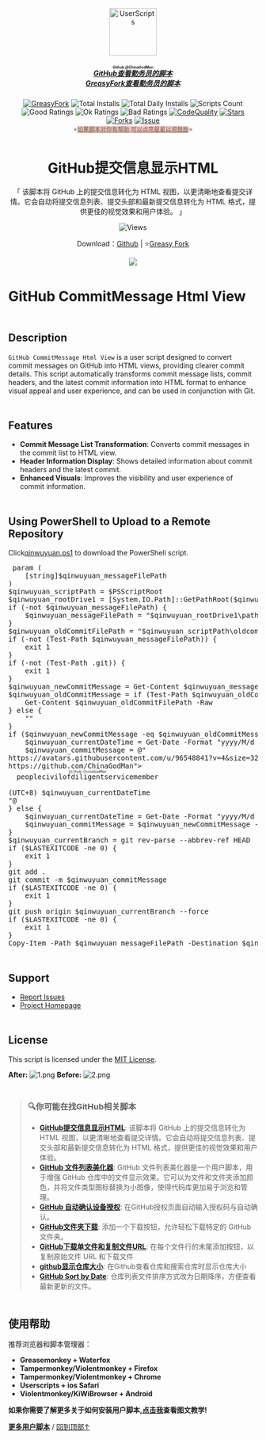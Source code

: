 <!--AUTO_SHIELDS_PLEASE_DONT_DELETE_IT-->
<center><div align="center"><a href="https://github.com/ChinaGodMan" target="_blank">
    <img height="96px" width="96px" src="https://avatars.githubusercontent.com/u/96548841?v=4" alt="UserScripts"></a>
<h5><a href="https://github.com/ChinaGodMan/UserScripts" target="_blank"><ruby>GitHub查看勤务员的脚本<rt>Github:@ChinaGodMan</rt></ruby></a><br><a href="https://greasyfork.org/zh-CN/scripts?by=1169082&sort=created" target="_blank">GreasyFork查看勤务员的脚本</a></h5>
<a href="https://greasyfork.org/users/1169082-%E4%BA%BA%E6%B0%91%E7%9A%84%E5%8B%A4%E5%8A%A1%E5%91%98?per_page=200" target="_blank"><img src="https://img.shields.io/static/v1?label=%20&message=GreasyFork&logo=greasyfork&logoColor=white&labelColor=%23670000&color=%23670000&style=for-the-badge" alt="GreasyFork"></a>
<img src="https://img.shields.io/badge/dynamic/json?&label=%E6%89%80%E6%9C%89%E8%84%9A%E6%9C%AC%E6%80%BB%E5%AE%89%E8%A3%85%E6%95%B0&query=$.totalInstalls&logo=greasyfork&logoColor=white&labelColor=%23670000&color=blue&style=for-the-badge&url=https://github.com/ChinaGodMan/UserScriptsHistory/raw/main/total_installs.json" alt="Total Installs">
<img src="https://img.shields.io/badge/dynamic/json?&label=%E4%BB%8A%E6%97%A5%E6%89%80%E6%9C%89%E8%84%9A%E6%9C%AC%E5%AE%89%E8%A3%85%E6%95%B0&query=$.totalDailyInstalls&logo=greasyfork&logoColor=white&labelColor=%23670000&color=blue&style=for-the-badge&url=https://github.com/ChinaGodMan/UserScriptsHistory/raw/main/total_installs.json" alt="Total Daily Installs">
<img src="https://img.shields.io/badge/dynamic/json?&label=%E8%84%9A%E6%9C%AC%E6%95%B0%E9%87%8F&query=$.numScripts&logo=greasyfork&logoColor=white&labelColor=%23670000&color=blue&style=for-the-badge&url=https://github.com/ChinaGodMan/UserScriptsHistory/raw/main/total_installs.json" alt="Scripts Count"><br>
<img src="https://img.shields.io/badge/dynamic/json?&label=%E6%89%80%E6%9C%89%E5%A5%BD%E8%AF%84&query=$.totalGoodRatings&logo=greasyfork&logoColor=white&labelColor=%23670000&color=4CAF50&style=for-the-badge&url=https://github.com/ChinaGodMan/UserScriptsHistory/raw/main/total_installs.json" alt="Good Ratings">
<img src="https://img.shields.io/badge/dynamic/json?&label=%E6%89%80%E6%9C%89%E4%B8%80%E8%88%AC&query=$.totalOkRatings&logo=greasyfork&logoColor=white&labelColor=%23670000&color=FF9800&style=for-the-badge&url=https://github.com/ChinaGodMan/UserScriptsHistory/raw/main/total_installs.json" alt="Ok Ratings">
<img src="https://img.shields.io/badge/dynamic/json?label=%E6%89%80%E6%9C%89%E5%B7%AE%E8%AF%84&query=$.totalBadRatings&logo=greasyfork&logoColor=white&labelColor=%23670000&color=F44336&style=for-the-badge&url=https://github.com/ChinaGodMan/UserScriptsHistory/raw/main/total_installs.json" alt="Bad Ratings">
<a href="https://www.codefactor.io/repository/github/ChinaGodMan/UserScripts" target="_blank"><img src="https://img.shields.io/codefactor/grade/github/chinagodman/UserScripts?label=%E4%BB%A3%E7%A0%81%E8%B4%A8%E9%87%8F&logo=codefactor&logoColor=white&labelColor=464646&color=b5fc7b&style=for-the-badge" alt="CodeQuality"></a>
<a href="https://github.com/ChinaGodMan/UserScripts" target="_blank"><img src="https://img.shields.io/github/stars/ChinaGodMan/UserScripts?label=%E6%98%9F%E6%A0%87&logo=github&logoColor=white&labelColor=black&color=FF69B4&style=for-the-badge" alt="Stars"></a>
<a href="https://github.com/ChinaGodMan/UserScripts" target="_blank"><img src="https://img.shields.io/github/forks/ChinaGodMan/UserScripts?label=%E5%A4%8D%E5%88%BB&logo=github&logoColor=white&labelColor=black&color=grey&style=for-the-badge" alt="Forks"></a>
<a href="https://github.com/ChinaGodMan/UserScripts/issues" target="_blank"><img src="https://img.shields.io/github/issues/ChinaGodMan/UserScripts?label=%E9%97%AE%E9%A2%98&logo=github&logoColor=white&labelColor=black&style=for-the-badge" alt="Issue"></a>
<center><div align="center"><sub>⭐<a href="https://github.com/ChinaGodMan/UserScripts" target="_blank" style="color: #556B2F; background-color: pink;">如果脚本对你有帮助,可以点亮星星以资鼓励</a>⭐</sub></div></center>
</div></center>
<img height=6px width="100%" src="https://media.chatgptautorefresh.com/images/separators/gradient-aqua.png?latest">
<!--AUTO_SHIELDS_PLEASE_DONT_DELETE_IT-END-->
<center><div align="center">
    <h1>GitHub提交信息显示HTML</h1>
    <p>「 该脚本将 GitHub 上的提交信息转化为 HTML 视图，以更清晰地查看提交详情。它会自动将提交信息列表、提交头部和最新提交信息转化为 HTML 格式，提供更佳的视觉效果和用户体验。 」</p>
    <img src="https://views.whatilearened.today/views/github/505830/hmjz100.svg" alt="Views">
    <p>Download：<a href="https://github.com/ChinaGodMan/UserScripts/tree/main/Script details/github-commit-viewer">Github</a> | ⭐<a
            href="https://greasyfork.org/zh-CN/scripts/505830">Greasy
            Fork</a></p> 
    <img src="https://raw.gitmirror.com/ChinaGodMan/UserScriptsHistory/main/stats/505830.png">
</div></center>

<img height=6px width="100%" src="https://media.chatgptautorefresh.com/images/separators/gradient-aqua.png?latest">

# GitHub CommitMessage Html View

<img height=6px width="100%" src="https://media.chatgptautorefresh.com/images/separators/gradient-aqua.png?latest">

## Description

`GitHub CommitMessage Html View` is a user script designed to convert commit messages on GitHub into HTML views, providing clearer commit details. This script automatically transforms commit message lists, commit headers, and the latest commit information into HTML format to enhance visual appeal and user experience, and can be used in conjunction with Git.

<img height=6px width="100%" src="https://media.chatgptautorefresh.com/images/separators/gradient-aqua.png?latest">

## Features

- **Commit Message List Transformation**: Converts commit messages in the commit list to HTML view.
- **Header Information Display**: Shows detailed information about commit headers and the latest commit.
- **Enhanced Visuals**: Improves the visibility and user experience of commit information.

<img height=6px width="100%" src="https://media.chatgptautorefresh.com/images/separators/gradient-aqua.png?latest">

## Using PowerShell to Upload to a Remote Repository

Click[qinwuyuan.ps1](https://raw.githubusercontent.com/ChinaGodMan/UserScripts/main/Script%20details/github-commit-viewer/preview/qinwuyuan.ps1) to download the PowerShell script.

<pre> param (
    [string]$qinwuyuan_messageFilePath
)
$qinwuyuan_scriptPath = $PSScriptRoot
$qinwuyuan_rootDrive1 = [System.IO.Path]::GetPathRoot($qinwuyuan_scriptPath).TrimEnd('\')
if (-not $qinwuyuan_messageFilePath) {
    $qinwuyuan_messageFilePath = "$qinwuyuan_rootDrive1\path\to\change\commit.txt"
}
$qinwuyuan_oldCommitFilePath = "$qinwuyuan_scriptPath\oldcommit.txt"
if (-not (Test-Path $qinwuyuan_messageFilePath)) {
    exit 1
}
if (-not (Test-Path .git)) {
    exit 1
}
$qinwuyuan_newCommitMessage = Get-Content $qinwuyuan_messageFilePath -Raw
$qinwuyuan_oldCommitMessage = if (Test-Path $qinwuyuan_oldCommitFilePath) {
    Get-Content $qinwuyuan_oldCommitFilePath -Raw
} else {
    ""
}
if ($qinwuyuan_newCommitMessage -eq $qinwuyuan_oldCommitMessage) {
    $qinwuyuan_currentDateTime = Get-Date -Format "yyyy/M/d HH:mm:ss"
    $qinwuyuan_commitMessage = @"
https://avatars.githubusercontent.com/u/96548841?v=4&size=32">
https://github.com/ChinaGodMan">
  <ruby>peoplecivilofdiligentservicemember<rt>Github:ChinaGodMan</rt></ruby>
</a>
<span>(UTC+8) $qinwuyuan_currentDateTime </span></b>
"@
} else {
    $qinwuyuan_currentDateTime = Get-Date -Format "yyyy/M/d HH:mm:ss"
    $qinwuyuan_commitMessage = $qinwuyuan_newCommitMessage -replace '\$qinwuyuan_currentDateTime', $qinwuyuan_currentDateTime
}
$qinwuyuan_currentBranch = git rev-parse --abbrev-ref HEAD
if ($LASTEXITCODE -ne 0) {
    exit 1
}
git add .
git commit -m $qinwuyuan_commitMessage
if ($LASTEXITCODE -ne 0) {
    exit 1
}
git push origin $qinwuyuan_currentBranch --force
if ($LASTEXITCODE -ne 0) {
    exit 1
}
Copy-Item -Path $qinwuyuan_messageFilePath -Destination $qinwuyuan_oldCommitFilePath -Force
</pre>

<img height=6px width="100%" src="https://media.chatgptautorefresh.com/images/separators/gradient-aqua.png?latest">

## Support

- [Report Issues](https://github.com/ChinaGodMan/UserScripts/issues)
- [Project Homepage](https://github.com/ChinaGodMan/UserScripts)

<img height=6px width="100%" src="https://media.chatgptautorefresh.com/images/separators/gradient-aqua.png?latest">

## License

This script is licensed under the [MIT License](https://opensource.org/licenses/MIT).

<b>After:</b>
![1.png](https://s2.loli.net/2024/08/30/lhJrcbzDdABY2pO.png)
<b>Before:</b>
![2.png](https://s2.loli.net/2024/08/30/56sANeoMWb7QRY2.png)




<!--AUTO_ABOUT_PLEASE_DONT_DELETE_IT-->
<img height="6px" width="100%" src="https://media.chatgptautorefresh.com/images/separators/gradient-aqua.png?latest">

> ### 🔍你可能在找GitHub相关脚本
> - [**GitHub提交信息显示HTML**](https://greasyfork.org/scripts/505830): 该脚本将 GitHub 上的提交信息转化为 HTML 视图，以更清晰地查看提交详情。它会自动将提交信息列表、提交头部和最新提交信息转化为 HTML 格式，提供更佳的视觉效果和用户体验。
> - [**GitHub 文件列表美化器**](https://greasyfork.org/scripts/508047): GitHub 文件列表美化器是一个用户脚本，用于增强 GitHub 仓库中的文件显示效果。它可以为文件和文件夹添加颜色，并将文件类型图标替换为小图像，使得代码库更加易于浏览和管理。
> - [**GitHub 自动确认设备授权**](https://greasyfork.org/scripts/508956): 在GitHub授权页面自动输入授权码与自动确认。
> - [**GitHub文件夹下载**](https://greasyfork.org/scripts/505496): 添加一个下载按钮，允许轻松下载特定的 GitHub 文件夹。
> - [**GitHub下载单文件和复制文件URL**](https://greasyfork.org/scripts/505501): 在每个文件行的末尾添加按钮，以复制原始文件 URL 和下载文件
> - [**github显示仓库大小**](https://greasyfork.org/scripts/502291): 在Github查看仓库和搜索仓库时显示仓库大小
> - [**GitHub Sort by Date**](https://greasyfork.org/scripts/505218): 仓库列表文件排序方式改为日期降序，方便查看最新更新的文件。

<!--AUTO_ABOUT_PLEASE_DONT_DELETE_IT-END-->
<!--AUTO_HELP_PLEASE_DONT_DELETE_IT-->

<img height=6px width="100%" src="https://media.chatgptautorefresh.com/images/separators/gradient-aqua.png?latest">

## 使用帮助

 推荐浏览器和脚本管理器：
*   **Greasemonkey + Waterfox**
*   **Tampermonkey/Violentmonkey + Firefox**
*   **Tampermonkey/Violentmonkey + Chrome**
*   **Userscripts + ios Safari**
*  **Violentmonkey/KiWiBrowser + Android**

 **如果你需要了解更多关于如何安装用户脚本,[点击我](https://github.com/ChinaGodMan/UserScripts/blob/main/docs/help/README.md)查看图文教学!**

<p><a href="https://github.com/ChinaGodMan/UserScripts"><strong>更多用户脚本</strong></a> /
<a href="#top">回到顶部↑</a></p>

<!--AUTO_HELP_PLEASE_DONT_DELETE_IT-END-->
